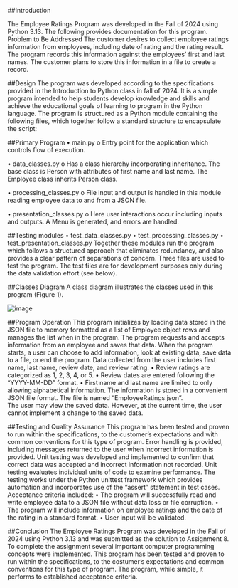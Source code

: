 ##Introduction

The Employee Ratings Program was developed in the Fall of 2024 using Python 3.13. The following provides documentation for this program. 
Problem to Be Addressed
The customer desires to collect employee ratings information from employees, including date of rating and the rating result. The program records this information against the employees’ first and last names. The customer plans to store this information in a file to create a record. 

##Design
The program was developed according to the specifications provided in the Introduction to Python class in fall of 2024. It is a simple program intended to help students develop knowledge and skills and achieve the educational goals of learning to program in the Python language. The program is structured as a Python module containing the following files, which together follow a standard structure to encapsulate the script:

##Primary Program
•	main.py 
o	Entry point for the application which controls flow of execution.

•	data_classes.py 
o	Has a class hierarchy incorporating inheritance. The base class is Person with attributes of first name and last name. The Employee class inherits Person class.

•	processing_classes.py 
o	File input and output is handled in this module reading employee data to and from a JSON file.

•	presentation_classes.py
o	Here user interactions occur including inputs and outputs.  A Menu is generated, and errors are handled. 

##Testing modules
•	test_data_classes.py
•	test_processing_classes.py
•	test_presentation_classes.py
Together these modules run the program which follows a structured approach that eliminates redundancy, and also provides a clear pattern of separations of concern. 
Three files are used to test the program. The test files are for development purposes only during the data validation effort (see below). 

##Classes Diagram
A class diagram illustrates the classes used in this program (Figure 1). 

![image](https://github.com/user-attachments/assets/673921a4-46d3-413b-a852-8c445221255f)

##Program Operation
This program initializes by loading data stored in the JSON file to memory formatted as a list of Employee object rows and manages the list when in the program. 
The program requests and accepts information from an employee and saves that data.  When the program starts, a user can choose to add information, look at existing data, save data to a file, or end the program. 
Data collected from the user includes first name, last name, review date, and review rating.
•	Review ratings are categorized as 1, 2, 3, 4, or 5. 
•	Review dates are entered following the “YYYY-MM-DD” format. 
•	First name and last name are limited to only allowing alphabetical information.
The information is stored in a convenient JSON file format. The file is named “EmployeeRatings.json”.  
The user may view the saved data. However, at the current time, the user cannot implement a change to the saved data. 

##Testing and Quality Assurance
This program has been tested and proven to run within the specifications, to the customer’s expectations and with common conventions for this type of program. Error handling is provided, including messages returned to the user when incorrect information is provided. 
Unit testing was developed and implemented to confirm that correct data was accepted and incorrect information not recorded. Unit testing evaluates individual units of code to examine performance. The 
testing works under the Python unittest framework which provides automation and incorporates use of the “assert” statement in test cases. 
Acceptance criteria included:
•	The program will successfully read and write employee data to a JSON file without data loss or file corruption.
•	The program will include information on employee ratings and the date of the rating in a standard format. 
•	User input will be validated.

##Conclusion
The Employee Ratings Program was developed in the Fall of 2024 using Python 3.13 and was submitted as the solution to Assignment 8. To complete the assignment several important computer programming concepts were implemented. This program has been tested and proven to run within the specifications, to the costumer’s expectations and common conventions for this type of program. The program, while simple, it performs to established acceptance criteria. 

